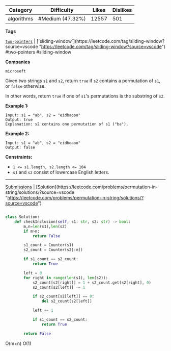 | Category   | Difficulty       | Likes | Dislikes |
| ---------- | ---------------- | ----- | -------- |
| algorithms | #Medium (47.32%) | 12557 | 501      |

**Tags**

[`two-pointers`](https://leetcode.com/tag/two-pointers?source=vscode "https://leetcode.com/tag/two-pointers?source=vscode") | [`sliding-window`](https://leetcode.com/tag/sliding-window?source=vscode "https://leetcode.com/tag/sliding-window?source=vscode") #two-pointers #sliding-window 

**Companies**

`microsoft`

Given two strings `s1` and `s2`, return `true` if `s2` contains a permutation of `s1`, or `false` otherwise.

In other words, return `true` if one of `s1`'s permutations is the substring of `s2`.

**Example 1:**

```
Input: s1 = "ab", s2 = "eidbaooo"
Output: true
Explanation: s2 contains one permutation of s1 ("ba").
```

**Example 2:**

```
Input: s1 = "ab", s2 = "eidboaoo"
Output: false
```

**Constraints:**

- `1 <= s1.length, s2.length <= 104`
- `s1` and `s2` consist of lowercase English letters.

---

[Submissions](https://leetcode.com/problems/permutation-in-string/submissions/?source=vscode "https://leetcode.com/problems/permutation-in-string/submissions/?source=vscode") | [Solution](https://leetcode.com/problems/permutation-in-string/solutions/?source=vscode "https://leetcode.com/problems/permutation-in-string/solutions/?source=vscode")


```python

class Solution:
    def checkInclusion(self, s1: str, s2: str) -> bool:
        m,n=len(s1),len(s2)
        if m>n:
            return False

        s1_count = Counter(s1)
        s2_count = Counter(s2[:m])

        if s1_count == s2_count:
            return True

        left = 0
        for right in range(len(s1), len(s2)):
            s2_count[s2[right]] = 1 + s2_count.get(s2[right], 0)
            s2_count[s2[left]] -= 1

            if s2_count[s2[left]] == 0:
                del s2_count[s2[left]]

            left += 1

            if s1_count == s2_count:
                return True

        return False

```

O(m+n)
O(1)